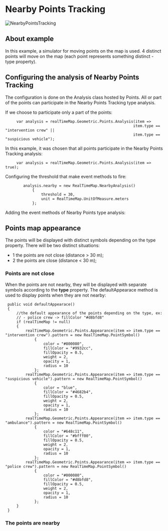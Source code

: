 # Nearby Points Tracking 
![NearbyPointsTracking](https://github.com/ichim/LeafletForBlazor-NuGet/assets/8348463/9449f6f7-d980-40b5-97aa-55930376b739)
## About example
In this example, a simulator for moving points on the map is used. 4 distinct points will move on the map (each point represents something distinct - type property).
## Configuring the analysis of Nearby Points Tracking
The configuration is done on the Analysis class hosted by Points. All or part of the points can participate in the Nearby Points Tracking type analysis.

If we choose to participate only a part of the points:

         var analysis = realTimeMap.Geometric.Points.Analysis(item => 
                                                             item.type == "intervention crew" || 
                                                             item.type == "suspicious vehicle");

In this example, it was chosen that all points participate in the Nearby Points Tracking analysis:

         var analysis = realTimeMap.Geometric.Points.Analysis(item => true);

Configuring the threshold that make event methods to fire:


            analysis.nearby = new RealTimeMap.NearbyAnalysis()
                {
                    threshold = 30,
                    unit = RealTimeMap.UnitOfMeasure.meters
                };

Adding the event methods of Nearby Points type analysis:



## Points map appearance
The points will be displayed with distinct symbols depending on the type property. There will be two distinct situations:
 - 1 the points are not close (distance > 30 m);
 - 2 the points are close (distance < 30 m);
### Points are not close
When the points are not nearby, they will be displayed with separate symbols according to the **type** property.
The defaultAppearace method is used to display points when they are not nearby:

     public void defaultAppearace()
     {
         //the default appearance of the points depending on the type, ex:
         // - police crew -> fillColor "#d8bfd8"
         if (realTimeMap != null)
         {
             realTimeMap.Geometric.Points.Appearance(item => item.type == "intervention crew").pattern = new RealTimeMap.PointSymbol()
                 {
                     color = "#800080",
                     fillColor = "#9932cc",
                     fillOpacity = 0.5,
                     weight = 2,
                     opacity = 1,
                     radius = 10
                 };
             realTimeMap.Geometric.Points.Appearance(item => item.type == "suspicious vehicle").pattern = new RealTimeMap.PointSymbol()
                 {
                     color = "blue",
                     fillColor = "#4682b4",
                     fillOpacity = 0.5,
                     weight = 2,
                     opacity = 1,
                     radius = 10
                 };
             realTimeMap.Geometric.Points.Appearance(item => item.type == "ambulance").pattern = new RealTimeMap.PointSymbol()
                 {
                     color = "#648c11",
                     fillColor = "#bfff00",
                     fillOpacity = 0.5,
                     weight = 2,
                     opacity = 1,
                     radius = 10
                 };
             realTimeMap.Geometric.Points.Appearance(item => item.type == "police crew").pattern = new RealTimeMap.PointSymbol()
                 {
                     color = "#000080",
                     fillColor = "#d8bfd8",
                     fillOpacity = 0.5,
                     weight = 2,
                     opacity = 1,
                     radius = 10
                 };
         }
     }
### The points are nearby
